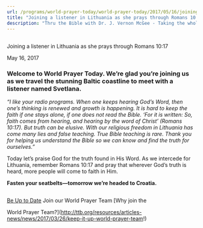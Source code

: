 ```yaml
---
url: /programs/world-prayer-today/world-prayer-today/2017/05/16/joining-a-listener-in-lithuania-as-she-prays-through-romans-10-17
title: "Joining a listener in Lithuania as she prays through Romans 10:17"
description: "Thru the Bible with Dr. J. Vernon McGee - Taking the whole Word to the whole world"
---
```







## 
 Joining a listener in Lithuania as she prays through Romans 10:17


May 16, 2017




### Welcome to World Prayer Today. We’re glad you’re joining us as we travel the stunning Baltic coastline to meet with a listener named Svetlana.


*“I like your radio programs. When one keeps hearing God’s Word, then one’s thinking is renewed and growth is happening. It is hard to keep the faith if one stays alone, if one does not read the Bible. ‘For it is written: So, faith comes from hearing, and hearing by the word of Christ’ (Romans 10:17). But truth can be elusive. With our religious freedom in Lithuania has come many lies and false teaching. True Bible teaching is rare. Thank you for helping us understand the Bible so we can know and find the truth for ourselves.”*


Today let’s praise God for the truth found in His Word. As we intercede for Lithuania, remember Romans 10:17 and pray that wherever God’s truth is heard, more people will come to faith in Him.


**Fasten your seatbelts—tomorrow we’re headed to Croatia.** 





## 




[Be Up to Date](http://feeds.feedburner.com/WorldPrayerToday "World Prayer Today RSS Feed")
Join our World Prayer Team
[Why join the  

World Prayer Team?](http://ttb.org/resources/articles-news/news/2017/03/26/keep-it-up-world-prayer-team!)




